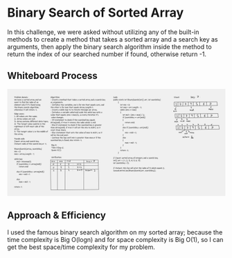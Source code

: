 # Binary Search of Sorted Array
In this challenge, we were asked without utilizing any of the built-in methods to create a method that takes a sorted array and a search key as arguments, then apply the binary search algorithm inside the method to return the index of our searched number if found, otherwise return -1.

## Whiteboard Process
![BinarySearch](BinarySearch.png)

## Approach & Efficiency
I used the famous binary search algorithm on my sorted array; because the time complexity is Big O(logn) and for space complexity is Big O(1), so I can get the best space/time complexity for my problem.

